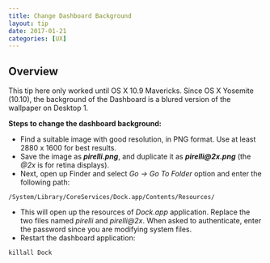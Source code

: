 ```yaml
---
title: Change Dashboard Background
layout: tip
date: 2017-01-21
categories: [UX]
---
```


## Overview

<div class="box-note">
This tip here only worked until OS X 10.9 Mavericks. Since OS X Yosemite (10.10), the background of the Dashboard is a blured version of the wallpaper on Desktop 1.
</div>

**Steps to change the dashboard background:**

* Find a suitable image with good resolution, in PNG format. Use at least 2880 x 1600 for best results.
* Save the image as **_pirelli.png_**, and duplicate it as **_pirelli@2x.png_** (the _@2x_ is for retina displays).
* Next, open up Finder and select *Go → Go To Folder* option and enter the following path:

```
/System/Library/CoreServices/Dock.app/Contents/Resources/
```
* This will open up the resources of _Dock.app_ application. Replace the two files named _pirelli_ and _pirelli@2x_. When asked to authenticate, enter the password since you are modifying system files.
* Restart the dashboard application:

```
killall Dock
```
